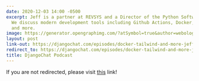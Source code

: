 ```yaml
---
date: 2020-12-03 14:00 -0500
excerpt: Jeff is a partner at REVSYS and a Director of the Python Software Foundation.
  We discuss modern development tools including Github Actions, Docker, Tailwind,
  and more.
image: https://generator.opengraphimg.com/?atSymbol=true&author=webology&authorSize=text-2xl&style=modern&tags=&title=DjangoChat+Podcast
layout: post
link-out: https://djangochat.com/episodes/docker-tailwind-and-more-jeff-triplett
redirect_to: https://djangochat.com/episodes/docker-tailwind-and-more-jeff-triplett
title: DjangoChat Podcast
---
```


<script type="text/javascript">
window.location.href = "{{ page.link-out }}";
</script>

If you are not redirected, please visit <a href="{{ post.link-out }}">this</a> link!